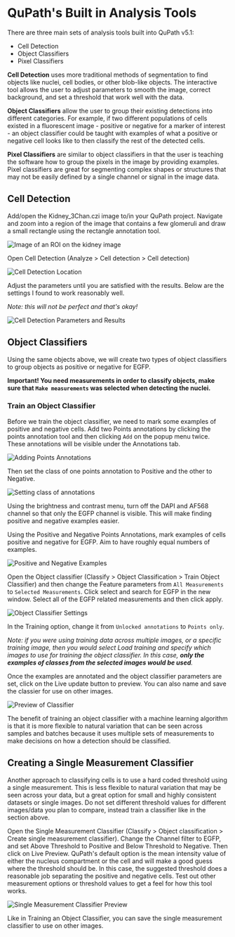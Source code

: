 # QuPath's Built in Analysis Tools
There are three main sets of analysis tools built into QuPath v5.1:
- Cell Detection
- Object Classifiers
- Pixel Classifiers

**Cell Detection** uses more traditional methods of segmentation to find objects like nuclei, cell bodies, or other blob-like objects. The interactive tool allows the user to adjust parameters to smooth the image, correct background, and set a threshold that work well with the data.

**Object Classifiers** allow the user to group their existing detections into different categories. For example, if two different populations of cells existed in a fluorescent image - positive or negative for a marker of interest - an object classifier could be taught with examples of what a positive or negative cell looks like to then classify the rest of the detected cells.

**Pixel Classifiers** are similar to object classifiers in that the user is teaching the software how to group the pixels in the image by providing examples. Pixel classifiers are great for segmenting complex shapes or structures that may not be easily defined by a single channel or signal in the image data.

## Cell Detection
Add/open the Kidney_3Chan.czi image to/in your QuPath project. Navigate and zoom into a region of the image that contains a few glomeruli and draw a small rectangle using the rectangle annotation tool.

![Image of an ROI on the kidney image](/Tutorials/Tutorial_Imgs/Kidney_ROI.png)

Open Cell Detection (Analyze > Cell detection > Cell detection)

![Cell Detection Location](/Tutorials/Tutorial_Imgs/Cell_Detection_Menu.png)

Adjust the parameters until you are satisfied with the results. Below are the settings I found to work reasonably well.

*Note: this will not be perfect and that's okay!*

![Cell Detection Parameters and Results](/Tutorials/Tutorial_Imgs/Cell_Detection_Parameters.png)

## Object Classifiers
Using the same objects above, we will create two types of object classifiers to group objects as positive or negative for EGFP. 

**Important! You need measurements in order to classify objects, make sure that `Make measurements` was selected when detecting the nuclei.**

### Train an Object Classifier
Before we train the object classifier, we need to mark some examples of positive and negative cells. Add two Points annotations by clicking the points annotation tool and then clicking `Add` on the popup menu twice. These annotations will be visible under the Annotations tab.

![Adding Points Annotations](/Tutorials/Tutorial_Imgs/Points_Annotations.png)

Then set the class of one points annotation to Positive and the other to Negative.

![Setting class of annotations](/Tutorials/Tutorial_Imgs/Setting_Class_of_Annotations.png)

Using the brightness and contrast menu, turn off the DAPI and AF568 channel so that only the EGFP channel is visible. This will make finding positive and negative examples easier.

Using the Positive and Negative Points Annotations, mark examples of cells positive and negative for EGFP. Aim to have roughly equal numbers of examples.

![Positive and Negative Examples](/Tutorials/Tutorial_Imgs/PositiveNegative_Examples.png)

Open the Object classifier (Classify > Object Classification > Train Object Classifier) and then change the Feature parameters from `All Measurements` to `Selected Measurements`. Click select and search for EGFP in the new window. Select all of the EGFP related measurements and then click apply.

![Object Classifier Settings](/Tutorials/Tutorial_Imgs/Object_Classifier_Settings.png)

In the Training option, change it from `Unlocked annotations` to `Points only`. 

*Note: if you were using training data across multiple images, or a specific training image, then you would select Load training and specify which images to use for training the object classifier. In this case, **only the examples of classes from the selected images would be used**.*

Once the examples are annotated and the object classifier parameters are set, click on the Live update button to preview. You can also name and save the classier for use on other images.

![Preview of Classifier](/Tutorials/Tutorial_Imgs/Preview_Classifier.png)

The benefit of training an object classifier with a machine learning algorithm is that it is more flexible to natural variation that can be seen across samples and batches because it uses multiple sets of measurements to make decisions on how a detection should be classified.

## Creating a Single Measurement Classifier
Another approach to classifying cells is to use a hard coded threshold using a single measurement. This is less flexible to natural variation that may be seen across your data, but a great option for small and highly consistent datasets or single images. Do not set different threshold values for different images/data you plan to compare, instead train a classifier like in the section above.

Open the Single Measurement Classifier (Classify > Object classification > Create single measurement classifier). Change the Channel filter to EGFP, and set Above Threshold to Positive and Below Threshold to Negative. Then click on Live Preview. QuPath's default option is the mean intensity value of either the nucleus compartment or the cell and will make a good guess where the threshold should be. In this case, the suggested threshold does a reasonable job separating the positive and negative cells. Test out other measurement options or threshold values to get a feel for how this tool works.

![Single Measurement Classifier Preview](/Tutorials/Tutorial_Imgs/Single_Measurement_Classifier.png)

Like in Training an Object Classifier, you can save the single measurement classifier to use on other images.